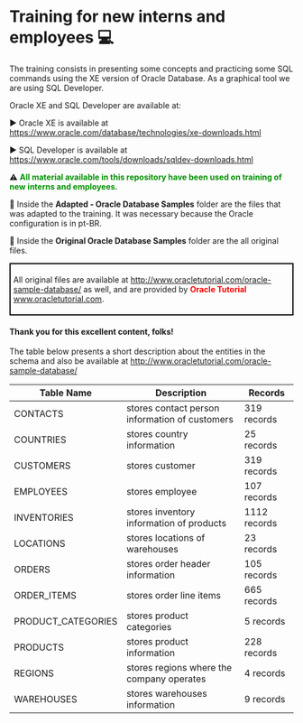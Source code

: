 # Training for new interns and employees :computer:

The training consists in presenting some concepts and practicing some SQL commands using the XE version of Oracle Database. As a graphical tool we are using SQL Developer. 

Oracle XE and SQL Developer are available at:

:arrow_forward: Oracle XE is available at https://www.oracle.com/database/technologies/xe-downloads.html

:arrow_forward: SQL Developer is available at https://www.oracle.com/tools/downloads/sqldev-downloads.html

:warning: <span style= "color: #009000;font-weight: bold">All material available in this repository have been used on training of new interns and employees.</span>

:file_folder: Inside the **Adapted - Oracle Database Samples** folder are the files that was adapted to the training. It was necessary because the Oracle configuration is in pt-BR.

:file_folder: Inside the **Original Oracle Database Samples** folder are the all original files.

<div style="border: 2px solid black; padding: 5px">
	<p>
	All original files are available at <a href = "http://www.oracletutorial.com/oracle-sample-database/" target = "_blank">http://www.oracletutorial.com/oracle-sample-database/</a> as well, and are provided by <strong style="color: red">Oracle Tutorial</strong> <a href="oracletutorial.com" target= "_blank">www.oracletutorial.com</a>.
    </p>
</div>


#### Thank you for this excellent content, folks!



The table below presents a short description about the entities in the schema and also be available at http://www.oracletutorial.com/oracle-sample-database/

| Table Name         | Description                                    | Records      |
| ------------------ | ---------------------------------------------- | ------------ |
| CONTACTS           | stores contact person information of customers | 319 records  |
| COUNTRIES          | stores country information                     | 25 records   |
| CUSTOMERS          | stores customer                                | 319 records  |
| EMPLOYEES          | stores employee                                | 107 records  |
| INVENTORIES        | stores inventory information of products       | 1112 records |
| LOCATIONS          | stores locations of warehouses                 | 23 records   |
| ORDERS             | stores order header information                | 105 records  |
| ORDER_ITEMS        | stores order line items                        | 665 records  |
| PRODUCT_CATEGORIES | stores product categories                      | 5 records    |
| PRODUCTS           | stores product information                     | 228 records  |
| REGIONS            | stores regions where the company operates      | 4 records    |
| WAREHOUSES         | stores warehouses information                  | 9 records    |